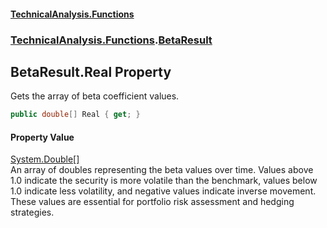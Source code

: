 #### [TechnicalAnalysis\.Functions](Atypical.TechnicalAnalysis.Functions.md 'Atypical\.TechnicalAnalysis\.Functions')
### [TechnicalAnalysis\.Functions](Atypical.TechnicalAnalysis.Functions.md#TechnicalAnalysis.Functions 'TechnicalAnalysis\.Functions').[BetaResult](BetaResult.md 'TechnicalAnalysis\.Functions\.BetaResult')

## BetaResult\.Real Property

Gets the array of beta coefficient values\.

```csharp
public double[] Real { get; }
```

#### Property Value
[System\.Double](https://docs.microsoft.com/en-us/dotnet/api/System.Double 'System\.Double')[\[\]](https://docs.microsoft.com/en-us/dotnet/api/System.Array 'System\.Array')  
An array of doubles representing the beta values over time\. Values above 1\.0 indicate 
the security is more volatile than the benchmark, values below 1\.0 indicate less 
volatility, and negative values indicate inverse movement\. These values are essential 
for portfolio risk assessment and hedging strategies\.